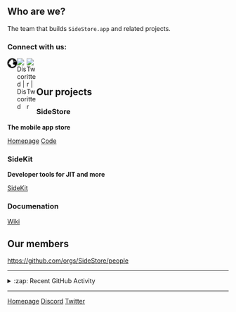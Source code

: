 <!-- 
Docs: How to use GitHub README and actions to auto-generate embedded content.
https://github.com/anuraghazra/github-readme-stats
https://www.youtube.com/watch?v=n6d4KHSKqGk
https://github.com/rahuldkjain/github-profile-readme-generator
 -->

## Who are we?

The team that builds `SideStore.app` and related projects.

### Connect with us:

<!--
[![Website](https://img.shields.io/website?label=sidestore.io&style=for-the-badge&url=https://sidestore.io)](https://sidestore.io)
[![Twitter Follow](https://img.shields.io/twitter/follow/sidestore_io?color=1DA1F2&logo=twitter&style=for-the-badge)](https://twitter.com/intent/follow?original_referer=https%3A%2F%2Fgithub.com%2Fsidestore&screen_name=sidestore)
[![GitHub Followers](https://img.shields.io/github/followers/sidestore?style=for-the-badge)]()
[![GitHub Sponsors](https://img.shields.io/github/sponsors/sidestore?style=for-the-badge
)]() 
-->

[<img align="left" alt="sidestore.io" width="22px" src="https://raw.githubusercontent.com/iconic/open-iconic/master/svg/globe.svg" />][website]
[<img align="left" alt="Discord | Discord" width="22px" src="https://cdn.jsdelivr.net/npm/simple-icons@v3/icons/discord.svg" />][discord]
[<img align="left" alt="Twitter | Twitter" width="22px" src="https://cdn.jsdelivr.net/npm/simple-icons@v3/icons/twitter.svg" />][twitter]

<br />
<br />

## Our projects

### SideStore

__The mobile app store__

[Homepage][website]
[Code][git.sidestore]

### SideKit

__Developer tools for JIT and more__

[SideKit][git.sidekit]

### Documenation

[Wiki][wiki]

## Our members

https://github.com/orgs/SideStore/people

---

<details>
  <summary>:zap: Recent GitHub Activity</summary>

<!--START_SECTION:activity-->
1. 🗣 Commented on [#471](https://github.com/SideStore/SideStore/issues/471) in [SideStore/SideStore](https://github.com/SideStore/SideStore)
2. 🗣 Commented on [#471](https://github.com/SideStore/SideStore/issues/471) in [SideStore/SideStore](https://github.com/SideStore/SideStore)
3. 🗣 Commented on [#471](https://github.com/SideStore/SideStore/issues/471) in [SideStore/SideStore](https://github.com/SideStore/SideStore)
4. ❗️ Opened issue [#471](https://github.com/SideStore/SideStore/issues/471) in [SideStore/SideStore](https://github.com/SideStore/SideStore)
5. ❌ Closed PR [#434](https://github.com/SideStore/SideStore/pull/434) in [SideStore/SideStore](https://github.com/SideStore/SideStore)
6. 🗣 Commented on [#434](https://github.com/SideStore/SideStore/issues/434) in [SideStore/SideStore](https://github.com/SideStore/SideStore)
7. 🗣 Commented on [#463](https://github.com/SideStore/SideStore/issues/463) in [SideStore/SideStore](https://github.com/SideStore/SideStore)
8. 🎉 Merged PR [#469](https://github.com/SideStore/SideStore/pull/469) in [SideStore/SideStore](https://github.com/SideStore/SideStore)
9. 🗣 Commented on [#469](https://github.com/SideStore/SideStore/issues/469) in [SideStore/SideStore](https://github.com/SideStore/SideStore)
10. 🎉 Merged PR [#468](https://github.com/SideStore/SideStore/pull/468) in [SideStore/SideStore](https://github.com/SideStore/SideStore)
11. 🗣 Commented on [#421](https://github.com/SideStore/SideStore/issues/421) in [SideStore/SideStore](https://github.com/SideStore/SideStore)
12. 💪 Opened PR [#469](https://github.com/SideStore/SideStore/pull/469) in [SideStore/SideStore](https://github.com/SideStore/SideStore)
13. 🗣 Commented on [#468](https://github.com/SideStore/SideStore/issues/468) in [SideStore/SideStore](https://github.com/SideStore/SideStore)
14. 💪 Opened PR [#468](https://github.com/SideStore/SideStore/pull/468) in [SideStore/SideStore](https://github.com/SideStore/SideStore)
15. 🎉 Merged PR [#1](https://github.com/SideStore/rusty_libimobiledevice/pull/1) in [SideStore/rusty_libimobiledevice](https://github.com/SideStore/rusty_libimobiledevice)
16. 💪 Opened PR [#1](https://github.com/SideStore/rusty_libimobiledevice/pull/1) in [SideStore/rusty_libimobiledevice](https://github.com/SideStore/rusty_libimobiledevice)
17. 🗣 Commented on [#382](https://github.com/SideStore/SideStore/issues/382) in [SideStore/SideStore](https://github.com/SideStore/SideStore)
18. 🗣 Commented on [#382](https://github.com/SideStore/SideStore/issues/382) in [SideStore/SideStore](https://github.com/SideStore/SideStore)
19. 🗣 Commented on [#463](https://github.com/SideStore/SideStore/issues/463) in [SideStore/SideStore](https://github.com/SideStore/SideStore)
20. 🎉 Merged PR [#467](https://github.com/SideStore/SideStore/pull/467) in [SideStore/SideStore](https://github.com/SideStore/SideStore)
<!--END_SECTION:activity-->

</details>

---

[Homepage][patreon] [Discord][discord] [Twitter][twitter]

<!--
- [Patreon][patreon]
- [OpenCollective][opencollective]
- [YouTube][youtube]
-->

[website]: https://sidestore.io
[wiki]: https://wiki.sidestore.io
[twitter]: https://twitter.com/sidestore_io
[discord]: https://discord.gg/sidestore-949183273383395328
[youtube]: https://youtube.com/TODO
[patreon]: https://www.patreon.com/SideStore
[opencollective]: https://opencollective.com/TODO
[git.sidestore]: https://github.com/SideStore/SideStore/
[git.sidekit]: https://github.com/SideStore/SideKit

